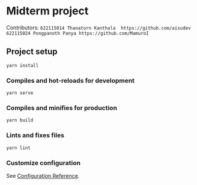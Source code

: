 # Midterm project
  Contributors:
    ```
    622115014 Thanatorn Kanthala  https://github.com/aisudev
    622115024 Pongpanoth Panya https://github.com/MamuroI
    ```
## Project setup
```
yarn install
```

### Compiles and hot-reloads for development
```
yarn serve
```

### Compiles and minifies for production
```
yarn build
```

### Lints and fixes files
```
yarn lint
```

### Customize configuration
See [Configuration Reference](https://cli.vuejs.org/config/).
